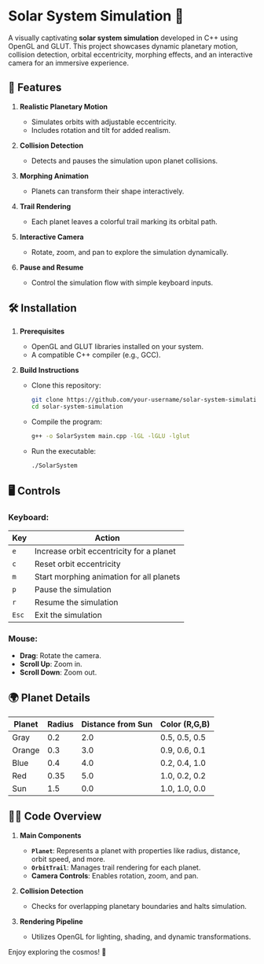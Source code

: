 # Solar System Simulation 🌌

A visually captivating **solar system simulation** developed in C++ using OpenGL and GLUT. This project showcases dynamic planetary motion, collision detection, orbital eccentricity, morphing effects, and an interactive camera for an immersive experience.

## 🚀 Features

1. **Realistic Planetary Motion**  
   - Simulates orbits with adjustable eccentricity.  
   - Includes rotation and tilt for added realism.

2. **Collision Detection**  
   - Detects and pauses the simulation upon planet collisions.

3. **Morphing Animation**  
   - Planets can transform their shape interactively.

4. **Trail Rendering**  
   - Each planet leaves a colorful trail marking its orbital path.

5. **Interactive Camera**  
   - Rotate, zoom, and pan to explore the simulation dynamically.

6. **Pause and Resume**  
   - Control the simulation flow with simple keyboard inputs.

## 🛠️ Installation

1. **Prerequisites**  
   - OpenGL and GLUT libraries installed on your system.
   - A compatible C++ compiler (e.g., GCC).

2. **Build Instructions**  
   - Clone this repository:
     ```bash
     git clone https://github.com/your-username/solar-system-simulation.git
     cd solar-system-simulation
     ```
   - Compile the program:
     ```bash
     g++ -o SolarSystem main.cpp -lGL -lGLU -lglut
     ```
   - Run the executable:
     ```bash
     ./SolarSystem
     ```

## 🖥️ Controls

### Keyboard:
| Key       | Action                                       |
|-----------|---------------------------------------------|
| `e`       | Increase orbit eccentricity for a planet    |
| `c`       | Reset orbit eccentricity                   |
| `m`       | Start morphing animation for all planets    |
| `p`       | Pause the simulation                       |
| `r`       | Resume the simulation                      |
| `Esc`     | Exit the simulation                        |

### Mouse:
- **Drag**: Rotate the camera.
- **Scroll Up**: Zoom in.
- **Scroll Down**: Zoom out.

## 🌍 Planet Details

| Planet   | Radius | Distance from Sun | Color (R,G,B) |
|----------|--------|-------------------|---------------|
| Gray     | 0.2    | 2.0               | 0.5, 0.5, 0.5 |
| Orange   | 0.3    | 3.0               | 0.9, 0.6, 0.1 |
| Blue     | 0.4    | 4.0               | 0.2, 0.4, 1.0 |
| Red      | 0.35   | 5.0               | 1.0, 0.2, 0.2 |
| Sun      | 1.5    | 0.0               | 1.0, 1.0, 0.0 |

## 🧑‍💻 Code Overview

1. **Main Components**  
   - **`Planet`**: Represents a planet with properties like radius, distance, orbit speed, and more.  
   - **`OrbitTrail`**: Manages trail rendering for each planet.  
   - **Camera Controls**: Enables rotation, zoom, and pan.

2. **Collision Detection**  
   - Checks for overlapping planetary boundaries and halts simulation.

3. **Rendering Pipeline**  
   - Utilizes OpenGL for lighting, shading, and dynamic transformations.


Enjoy exploring the cosmos! 🌌
